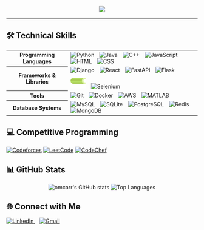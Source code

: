 <p align="center">
  <img src="https://readme-typing-svg.herokuapp.com?font=Poppins&weight=700&size=28&duration=4500&pause=1000&color=0E75B6&width=350&center=true&width=480&lines=%3C+Hello+World,+Omkar+Here+%2F%3E;%3C+Software+Developer+%2F%3E">
</p>
<hr>

## 🛠️ **Technical Skills**
<table>
  <tr>
    <th>Programming Languages</th>
    <td>
      <img src="https://skillicons.dev/icons?i=python" alt="Python" style="margin-right: 10px;" width="40" height="40">
      <img src="https://skillicons.dev/icons?i=java" alt="Java" style="margin-right: 10px;" width="40" height="40">
      <img src="https://skillicons.dev/icons?i=cpp" alt="C++" style="margin-right: 10px;" width="40" height="40">
      <img src="https://skillicons.dev/icons?i=javascript" alt="JavaScript" style="margin-right: 10px;" width="40" height="40">
      <img src="https://skillicons.dev/icons?i=html" alt="HTML" style="margin-right: 10px;" width="40" height="40">
      <img src="https://skillicons.dev/icons?i=css" alt="CSS" style="margin-right: 10px;" width="40" height="40">
    </td>
  </tr>
  <tr>
    <th>Frameworks & Libraries</th>
    <td>
      <img src="https://skillicons.dev/icons?i=django" alt="Django" style="margin-right: 10px;" width="40" height="40">
      <img src="https://skillicons.dev/icons?i=react" alt="React" style="margin-right: 10px;" width="40" height="40">
      <img src="https://skillicons.dev/icons?i=fastapi" alt="FastAPI" style="margin-right: 10px;" width="40" height="40">
      <img src="https://skillicons.dev/icons?i=flask" alt="Flask" style="margin-right: 10px;" width="40" height="40">
      <img src="https://raw.githubusercontent.com/celery/celery/master/docs/images/celery_512.png" alt="Celery" style="margin-right: 10px;" width="40" height="40">
      <img src="https://skillicons.dev/icons?i=selenium" alt="Selenium" style="margin-right: 10px;" width="40" height="40">
    </td>
  </tr>
  <tr>
    <th>Tools</th>
    <td>
      <img src="https://skillicons.dev/icons?i=git" alt="Git" style="margin-right: 10px;" width="40" height="40">
      <img src="https://skillicons.dev/icons?i=docker" alt="Docker" style="margin-right: 10px;" width="40" height="40">
      <img src="https://skillicons.dev/icons?i=aws" alt="AWS" style="margin-right: 10px;" width="40" height="40">
      <img src="https://skillicons.dev/icons?i=matlab" alt="MATLAB" style="margin-right: 10px;" width="40" height="40">
    </td>
  </tr>
  <tr>
    <th>Database Systems</th>
    <td>
      <img src="https://skillicons.dev/icons?i=mysql" alt="MySQL" style="margin-right: 10px;" width="40" height="40">
      <img src="https://skillicons.dev/icons?i=sqlite" alt="SQLite" style="margin-right: 10px;" width="40" height="40">
      <img src="https://skillicons.dev/icons?i=postgres" alt="PostgreSQL" style="margin-right: 10px;" width="40" height="40">
      <img src="https://skillicons.dev/icons?i=redis" alt="Redis" style="margin-right: 10px;" width="40" height="40">
      <img src="https://skillicons.dev/icons?i=mongodb" alt="MongoDB" style="margin-right: 10px;" width="40" height="40">
    </td>
  </tr>
</table>






## 💻 **Competitive Programming**
<p align="left">
  <a href="https://codeforces.com/profile/omcarr" target="_blank"><img src="https://cdn.iconscout.com/icon/free/png-256/free-code-forces-3521352-2944796.png" alt="Codeforces" height="40" /></a>
  <a href="https://leetcode.com/omcarr" target="_blank"><img src="https://upload.wikimedia.org/wikipedia/commons/a/ab/LeetCode_logo_white_no_text.svg" alt="LeetCode" height="40" width="40" /></a>
  <a href="https://www.codechef.com/users/omcarr18" target="_blank"><img src="https://user-images.githubusercontent.com/112865144/208242156-4db8653b-0464-43ce-a54e-08f701b64b73.png" alt="CodeChef" height="40" width="40" /></a>
</p>

## 📊 **GitHub Stats**
<p align="center">
  <img src="https://github-readme-stats.vercel.app/api?username=omcarr&theme=gotham&show_icons=true" alt="omcarr's GitHub stats" height="180px">
  <img src="https://github-readme-stats.vercel.app/api/top-langs/?username=omcarr&theme=gotham&layout=compact" alt="Top Languages" height="180px">
</p>

## 🌐 **Connect with Me**
<p>
  <a href="https://www.linkedin.com/in/omkaryadav18" target="_blank">
    <img alt="LinkedIn" src="https://skillicons.dev/icons?i=linkedin" width="40" height="40" />
  </a>
  &nbsp;&nbsp;
  <a href="mailto:omkar.yadav1809@gmail.com?subject=Hey there, nice connecting with you" target="_blank">
    <img alt="Gmail" src="https://cdn-icons-png.flaticon.com/512/732/732200.png" width="40" height="40" />
  </a>
</p>
